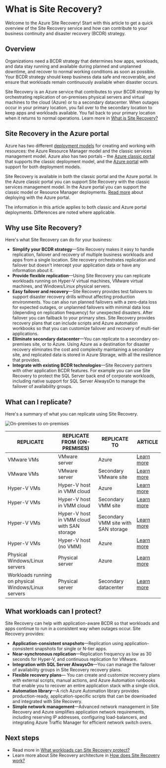 <properties
	pageTitle="What is Site Recovery? | Microsoft Azure" 
	description="Provides an overview of the Azure Site Recovery service and explains how the service can be deployed." 
	services="site-recovery" 
	documentationCenter="" 
	authors="rayne-wiselman" 
	manager="jwhit" 
	editor=""/>

<tags 
	ms.service="site-recovery" 
	ms.devlang="na"
	ms.topic="get-started-article"
	ms.tgt_pltfrm="na"
	ms.workload="storage-backup-recovery" 
	ms.date="10/05/2016"
	ms.author="raynew"/>

#  What is Site Recovery?

Welcome to the Azure Site Recovery! Start with this article to get a quick overview of the Site Recovery service and how can contribute to your business continuity and disaster recovery (BCDR) strategy.

## Overview

Organizations need a BCDR strategy that determines how apps, workloads, and data stay running and available during planned and unplanned downtime, and recover to normal working conditions as soon as possible. Your BCDR strategy should keep business data safe and recoverable, and ensure that workloads remain continuously available when disaster occurs. 

Site Recovery is an Azure service that contributes to your BCDR strategy by orchestrating replication of on-premises physical servers and virtual machines to the cloud (Azure) or to a secondary datacenter. When outages occur in your primary location, you fail over to the secondary location to keep apps and workloads available. You fail back to your primary location when it returns to normal operations. Learn more in [What is Site Recovery?](site-recovery-overview.md)

## Site Recovery in the Azure portal

Azure has two different [deployment models](../resource-manager-deployment-model.md) for creating and working with resources: the Azure Resource Manager model and the classic services management model. Azure also has two portals – the [Azure classic portal](https://manage.windowsazure.com/) that supports the classic deployment model, and the [Azure portal](https://portal.azure.com) with support for both deployment models.

Site Recovery is available in both the classic portal and the Azure portal. In the Azure classic portal you can support Site Recovery with the classic services management model. In the Azure portal you can support the classic model or Resource Manager deployments. [Read more](site-recovery-overview.md#site-recovery-in-the-azure-portal) about deploying with the Azure portal.

The information in this article applies to both classic and Azure portal deployments. Differences are noted where applicable.


## Why use Site Recovery? 

Here's what Site Recovery can do for your business:

- **Simplify your BCDR strategy**—Site Recovery makes it easy to handle replication, failover and recovery of multiple business workloads and apps from a single location. Site recovery orchestrates replication and failover but doesn't intercept your application data or have any information about it.
- **Provide flexible replication**—Using Site Recovery you can replicate workloads running on Hyper-V virtual machines, VMware virtual machines, and Windows/Linux physical servers. 
- **Easy failover and recovery**—Site Recovery provides test failovers to support disaster recovery drills without affecting production environments. You can also run planned failovers with a zero-data loss for expected outages, or unplanned failovers with minimal data loss (depending on replication frequency) for unexpected disasters. After failover you can failback to your primary sites. Site Recovery provides recovery plans that can include scripts and Azure automation workbooks so that you can customize failover and recovery of multi-tier applications. 
- **Eliminate secondary datacenter**—You can replicate to a secondary on-premises site, or to Azure. Using Azure as a destination for disaster recovery eliminates the cost and complexity maintaining a secondary site, and replicated data is stored in Azure Storage, with all the resilience that provides.
- **Integrate with existing BCDR technologies**—Site Recovery partners with other application BCDR features. For example you can use Site Recovery to protect the SQL Server back end of corporate workloads, including native support for SQL Server AlwaysOn to manage the failover of availability groups. 

## What can I replicate?

Here's a summary of what you can replicate using Site Recovery.

![On-premises to on-premises](./media/site-recovery-overview/asr-overview-graphic.png)

**REPLICATE** | **REPLICATE FROM (ON-PREMISES)** | **REPLICATE TO** | **ARTICLE**
---|---|---|---
VMware VMs | VMware server | Azure | [Learn more](site-recovery-vmware-to-azure-classic.md)
VMware VMs | VMware server | Secondary VMware site | [Learn more](site-recovery-vmware-to-vmware.md) 
Hyper-V VMs | Hyper-V host in VMM cloud | Azure | [Learn more](site-recovery-vmm-to-azure.md) 
Hyper-V VMs | Hyper-V host in VMM cloud | Secondary VMM site | [Learn more](site-recovery-vmm-to-vmm.md)
Hyper-V VMs | Hyper-V host in VMM cloud with SAN storage| Secondary VMM site with SAN storage | [Learn more](site-recovery-vmm-san.md)
Hyper-V VMs | Hyper-V host (no VMM) | Azure | [Learn more](site-recovery-hyper-v-site-to-azure.md)
Physical Windows/Linux servers | Physical server | Azure | [Learn more](site-recovery-vmware-to-azure-classic.md)
Workloads running on physical Windows/Linux servers | Physical server | Secondary datacenter | [Learn more](site-recovery-vmware-to-vmware.md) 


## What workloads can I protect?

Site Recovery can help with application-aware BCDR so that workloads and apps continue to run in a consistent way when outages occur. Site Recovery provides: 

- **Application-consistent snapshots**—Replication using application-consistent snapshots for single or N-tier apps.
- **Near-synchronous replication**—Replication frequency as low as 30 seconds for Hyper-V, and continuous replication for VMware.
- **Integration with SQL Server AlwaysOn**—You can manage the failover of availability groups in Site Recovery recovery plans. 
- **Flexible recovery plans**— You can create and customize recovery plans with external scripts, manual actions, and Azure Automation runbooks that enable you to recover an entire application stack with a single click.
- **Automation library**—A rich Azure Automation library provides production-ready, application-specific scripts that can be downloaded and integrated with Site Recovery.
- **Simple network management**—Advanced network management in Site Recovery and Azure simplifies application network requirements, including reserving IP addresses, configuring load-balancers, and integrating Azure Traffic Manager for efficient network switch overs.


## Next steps

- Read more in [What workloads can Site Recovery protect?](site-recovery-workload.md)
- Learn more about Site Recovery architecture in [How does Site Recovery work?](site-recovery-components.md)
 
